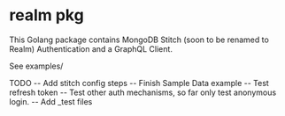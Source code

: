 # realm pkg

This Golang package contains MongoDB Stitch (soon to be renamed to Realm) Authentication and a GraphQL Client.


See examples/



TODO
-- Add stitch config steps
-- Finish Sample Data example
-- Test refresh token
-- Test other auth mechanisms, so far only test anonymous login.
-- Add _test files